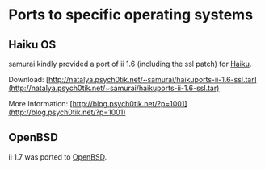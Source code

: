 Ports to specific operating systems
===================================

Haiku OS
--------
samurai kindly provided a port of ii 1.6 (including the ssl patch) for [Haiku](http://haiku-os.org/).

Download: [http://natalya.psych0tik.net/~samurai/haikuports-ii-1.6-ssl.tar](http://natalya.psych0tik.net/~samurai/haikuports-ii-1.6-ssl.tar)

More Information: [http://blog.psych0tik.net/?p=1001](http://blog.psych0tik.net/?p=1001)

OpenBSD
-------
ii 1.7 was ported to [OpenBSD](http://openports.se/net/ii).
